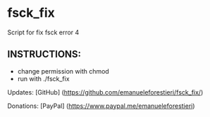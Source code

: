# fsck_fix #

Script for fix fsck error 4

## INSTRUCTIONS: ##
 - change permission with chmod
 - run with ./fsck_fix

Updates: [GitHub] (https://github.com/emanueleforestieri/fsck_fix/)

Donations: [PayPal] (https://www.paypal.me/emanueleforestieri)
